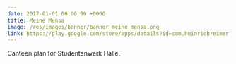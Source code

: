 ```yaml
---
date: 2017-01-01 00:00:00 +0000
title: Meine Mensa
image: /res/images/banner/banner_meine_mensa.png
link: https://play.google.com/store/apps/details?id=com.heinrichreimer.meinemensa
---
```

Canteen plan for Studentenwerk Halle.